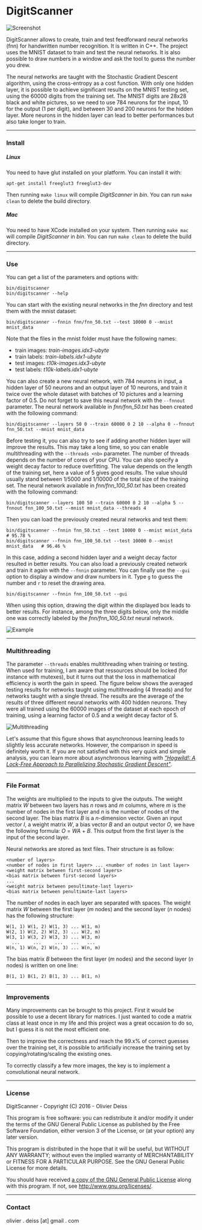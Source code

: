 # DigitScanner

![Screenshot](media/Screenshot.png)

DigitScanner allows to create, train and test feedforward neural networks (fnn) for handwritten number recognition. It is written in C++. The project uses the MNIST dataset to train and test the neural networks. It is also possible to draw numbers in a window and ask the tool to guess the number you drew.

The neural networks are taught with the Stochastic Gradient Descent algorithm, using the cross-entropy as a cost function. With only one hidden layer, it is possible to achieve significant results on the MNIST testing set, using the 60000 digits from the training set. The MNIST digits are 28x28 black and white pictures, so we need to use 784 neurons for the input, 10 for the output (1 per digit), and between 30 and 200 neurons for the hidden layer. More neurons in the hidden layer can lead to better performances but also take longer to train.

***

### Install

##### Linux

You need to have glut installed on your platform. You can install it with:

    apt-get install freeglut3 freeglut3-dev

Then running `make linux` will compile *DigitScanner* in *bin*. You can run `make clean` to delete the build directory.

##### Mac

You need to have XCode installed on your system. Then running `make mac` will compile *DigitScanner* in *bin*. You can run `make clean` to delete the build directory.

***

### Use

You can get a list of the parameters and options with:

    bin/digitscanner
    bin/digitscanner --help

You can start with the existing neural networks in the *fnn* directory and test them with the mnist dataset:

    bin/digitscanner --fnnin fnn/fnn_50.txt --test 10000 0 --mnist mnist_data

Note that the files in the mnist folder must have the following names:
* train images: *train-images.idx3-ubyte*
* train labels: *train-labels.idx1-ubyte*
* test images: *t10k-images.idx3-ubyte*
* test labels: *t10k-labels.idx1-ubyte*
    
You can also create a new neural network, with 784 neurons in input, a hidden layer of 50 neurons and an output layer of 10 neurons, and train it twice over the whole dataset with batches of 10 pictures and a learning factor of 0.5. Do not forget to save this neural network with the `--fnnout` parameter. The neural network available in *fnn/fnn_50.txt* has been created with the following command:

    bin/digitscanner --layers 50 0 --train 60000 0 2 10 --alpha 0 --fnnout fnn_50.txt --mnist mnist_data
    
Before testing it, you can also try to see if adding another hidden layer will improve the results. This may take a long time, so you can enable multithreading with the `--threads <nb>` parameter. The number of threads depends on the number of cores of your CPU. You can also specify a weight decay factor to reduce overfitting. The value depends on the length of the training set, here a value of 5 gives good results. The value should usually stand between 1/5000 and 1/10000 of the total size of the training set. The neural network available in *fnn/fnn_100_50.txt* has been created with the following command:

    bin/digitscanner --layers 100 50 --train 60000 0 2 10 --alpha 5 --fnnout fnn_100_50.txt --mnist mnist_data --threads 4
    
Then you can load the previously created neural networks and test them:

    bin/digitscanner --fnnin fnn_50.txt --test 10000 0 --mnist mnist_data       # 95.78 %
    bin/digitscanner --fnnin fnn_100_50.txt --test 10000 0 --mnist mnist_data   # 96.46 %
    
In this case, adding a second hidden layer and a weight decay factor resulted in better results. You can also load a previously created network and train it again with the `--fnnin` parameter. You can finally use the `--gui` option to display a window and draw numbers in it. Type `g` to guess the number and `r` to reset the drawing area.

    bin/digitscanner --fnnin fnn_100_50.txt --gui
    
When using this option, drawing the digit within the displayed box leads to better results. For instance, among the three digits below, only the middle one was correctly labeled by the *fnn/fnn_100_50.txt* neural network.

![Example](media/examples.png)

***

### Multithreading

The parameter `--threads` enables multithreading when training or testing. When used for training, I am aware that ressources should be locked (for instance with mutexes), but it turns out that the loss in mathematical efficiency is worth the gain in speed. The figure below shows the averaged testing results for networks taught using multithreading (4 threads) and for networks taught with a single thread. The results are the average of the results of three different neural networks with 400 hidden neurons. They were all trained using the 60000 images of the dataset at each epoch of training, using a learning factor of 0.5 and a weight decay factor of 5.

![Multithreading](media/test_multithreading.png)

Let's assume that this figure shows that asynchronous learning leads to slightly less accurate networks. However, the comparison in speed is definitely worth it. If you are not satisfied with this very quick and simple analysis, you can learn more about asynchronous learning with [*"Hogwild!: A Lock-Free Approach to Parallelizing Stochastic Gradient Descent"*](https://www.eecs.berkeley.edu/~brecht/papers/hogwildTR.pdf).

***
    
### File Format

The weights are multiplied to the inputs to give the outputs. The weight matrix *W* between two layers has *n* rows and *m* columns, where *m* is the number of nodes in the first layer and *n* is the number of nodes of the second layer. The bias matrix *B* is a *n*-dimension vector. Given an input vector *I*, a weight matrix *W*, a bias vector *B* and an output vector *O*, we have the following formula: *O* = *WA* + *B*. This output from the first layer is the input of the second layer.

Neural networks are stored as text files. Their structure is as follow:

    <number of layers>
    <number of nodes in first layer> ... <number of nodes in last layer>
    <weight matrix between first-second layers>
    <bias matrix between first-second layers>
    ...
    <weight matrix between penultimate-last layers>
    <bias matrix between penultimate-last layers>
    
The number of nodes in each layer are separated with spaces. The weight matrix *W* between the first layer (*m* nodes) and the second layer (*n* nodes) has the following structure:

    W(1, 1) W(1, 2) W(1, 3) ... W(1, m)
    W(2, 1) W(2, 2) W(2, 3) ... W(2, m)
    W(3, 1) W(3, 2) W(3, 3) ... W(3, m)
      ...     ...     ...   ...   ...
    W(n, 1) W(n, 2) W(n, 3) ... W(n, m)
    
The bias matrix *B* between the first layer (*m* nodes) and the second layer (*n* nodes) is written on one line:

    B(1, 1) B(1, 2) B(1, 3) ... B(1, n)

***
    
### Improvements

Many improvements can be brought to this project. First it would be possible to use a decent library for matrices. I just wanted to code a matrix class at least once in my life and this project was a great occasion to do so, but I guess it is not the most efficient one.

Then to improve the correctness and reach the 99.x% of correct guesses over the training set, it is possible to artificially increase the training set by copying/rotating/scaling the existing ones.

To correctly classify a few more images, the key is to implement a convolutional neural network.

***

### License

DigitScanner - Copyright (C) 2016 -  Olivier Deiss

This program is free software: you can redistribute it and/or modify
it under the terms of the GNU General Public License as published by
the Free Software Foundation, either version 3 of the License, or
(at your option) any later version.

This program is distributed in the hope that it will be useful,
but WITHOUT ANY WARRANTY; without even the implied warranty of
MERCHANTABILITY or FITNESS FOR A PARTICULAR PURPOSE.  See the
GNU General Public License for more details.

You should have received [a copy of the GNU General Public License](COPYING)
along with this program. If not, see <http://www.gnu.org/licenses/>.

***

### Contact

olivier . deiss [at] gmail . com
